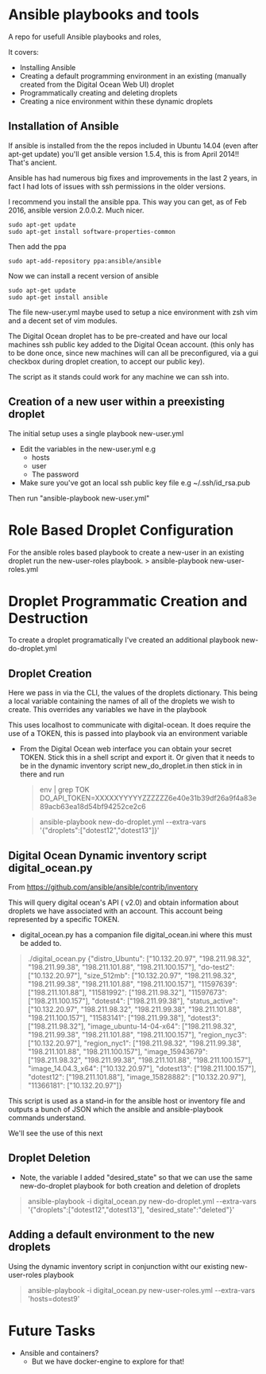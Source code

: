 # Ansible playbooks and tools
A repo for usefull Ansible playbooks and roles, 

It covers:
- Installing Ansible
- Creating a default programming environment in an existing  (manually
  created from the Digital Ocean Web UI) droplet
- Programmatically creating  and deleting droplets
- Creating a nice environment within these dynamic droplets

## Installation of Ansible

If ansible is installed from the the repos included in Ubuntu 14.04 (even
after apt-get update) you'll get ansible version 1.5.4, this is from April
2014!! That's ancient.

Ansible has had numerous big fixes and improvements in the last 2 years, in
fact I had lots of issues with ssh permissions in the older versions.

I recommend you install the ansible ppa. This way you can get, as of Feb 2016,
ansible version 2.0.0.2. Much nicer.

    sudo apt-get update
    sudo apt-get install software-properties-common

Then add the ppa

    sudo apt-add-repository ppa:ansible/ansible

Now we can install a recent version of ansible

    sudo apt-get update
    sudo apt-get install ansible

The file new-user.yml maybe used to setup a nice environment with 
zsh vim and a decent set of vim modules.

The Digital Ocean  droplet has to be pre-created and have our local machines
ssh public key added to the Digital Ocean account. (this only has to be done
once, since new machines will can all be preconfigured, via a gui checkbox
during droplet creation, to accept our public key).

The script as it stands could work for any machine we can ssh into.

## Creation of a new user within a preexisting droplet

The initial setup uses a single playbook new-user.yml

- Edit the variables in the new-user.yml e.g 
    - hosts
    - user
    - The password
- Make sure you've got an local ssh public key file
  e.g ~/.ssh/id_rsa.pub

Then run "ansible-playbook new-user.yml" 

# Role Based Droplet Configuration
For the ansible roles based playbook to create a new-user in an existing
droplet run the new-user-roles playbook.
    > ansible-playbook new-user-roles.yml 


# Droplet Programmatic Creation and Destruction
To create a droplet programatically I've created an additional playbook
new-do-droplet.yml

## Droplet Creation
Here we pass in via the CLI, the values of the droplets dictionary. This being a local
variable containing the names of all of the droplets we wish to create. This
overrides any variables we have in the playbook

This uses localhost to communicate with digital-ocean. It does require the use
of a TOKEN, this is passed into playbook via an environment variable

- From the Digital Ocean web interface you can obtain your secret TOKEN. Stick this in a
  shell script and export it. Or given that it needs to be in the dynamic
  inventory script new_do_droplet.in then stick in in there and run 
  > 

  > env | grep TOK
  DO_API_TOKEN=XXXXXYYYYYZZZZZZ6e40e31b39df26a9f4a83e89acb63ea18d54bf94252ce2c6


    > ansible-playbook  new-do-droplet.yml --extra-vars\
    '{"droplets":["dotest12","dotest13"]}'

## Digital Ocean Dynamic inventory script digital_ocean.py

From https://github.com/ansible/ansible/contrib/inventory

This will query digital ocean's API ( v2.0) and obtain information about
droplets we have associated with an account. This account being represented by
a specific TOKEN.
- digital_ocean.py has a companion file digital_ocean.ini where this must be
  added to.

> ./digital_ocean.py
{"distro_Ubuntu": ["10.132.20.97", "198.211.98.32", "198.211.99.38",
"198.211.101.88", "198.211.100.157"], "do-test2": ["10.132.20.97"],
"size_512mb": ["10.132.20.97", "198.211.98.32", "198.211.99.38",
"198.211.101.88", "198.211.100.157"], "11597639": ["198.211.101.88"],
"11581992": ["198.211.98.32"], "11597673": ["198.211.100.157"], "dotest4":
["198.211.99.38"], "status_active": ["10.132.20.97", "198.211.98.32",
"198.211.99.38", "198.211.101.88", "198.211.100.157"], "11583141":
["198.211.99.38"], "dotest3": ["198.211.98.32"], "image_ubuntu-14-04-x64":
["198.211.98.32", "198.211.99.38", "198.211.101.88", "198.211.100.157"],
"region_nyc3": ["10.132.20.97"], "region_nyc1": ["198.211.98.32",
"198.211.99.38", "198.211.101.88", "198.211.100.157"], "image_15943679":
["198.211.98.32", "198.211.99.38", "198.211.101.88", "198.211.100.157"],
"image_14.04.3_x64": ["10.132.20.97"], "dotest13": ["198.211.100.157"],
"dotest12": ["198.211.101.88"], "image_15828882": ["10.132.20.97"],
"11366181": ["10.132.20.97"]}

This script is used as a stand-in for the ansible host or inventory file and
outputs a bunch of JSON which the ansible and ansible-playbook commands
understand.

We'll see the use of this next 

## Droplet Deletion

- Note, the variable I added "desired_state" so that we can use the same
  new-do-droplet playbook for both creation and deletion of droplets
> ansible-playbook -i digital_ocean.py  new-do-droplet.yml --extra-vars \
'{"droplets":["dotest12","dotest13"], "desired_state":"deleted"}'

## Adding a default environment to the new droplets
Using the dynamic inventory script in conjunction witht our existing
new-user-roles playbook 

> ansible-playbook -i digital_ocean.py new-user-roles.yml --extra-vars 'hosts=dotest9'

# Future Tasks

 - Ansible and containers?
   - But we have docker-engine to explore for that!



